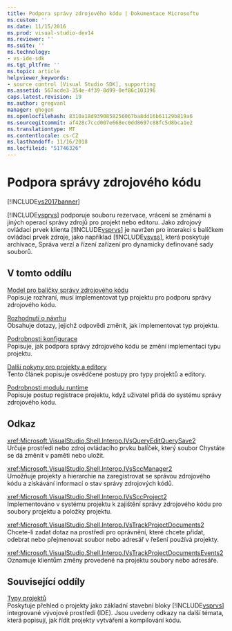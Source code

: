 ```yaml
---
title: Podpora správy zdrojového kódu | Dokumentace Microsoftu
ms.custom: ''
ms.date: 11/15/2016
ms.prod: visual-studio-dev14
ms.reviewer: ''
ms.suite: ''
ms.technology:
- vs-ide-sdk
ms.tgt_pltfrm: ''
ms.topic: article
helpviewer_keywords:
- source control [Visual Studio SDK], supporting
ms.assetid: 567acde3-354e-4f39-8d99-0ef86c103396
caps.latest.revision: 19
ms.author: gregvanl
manager: ghogen
ms.openlocfilehash: 8310a18d9390858256067ba8dd16b61129b819a6
ms.sourcegitcommit: af428c7ccd007e668ec0dd8697c88fc5d8bca1e2
ms.translationtype: MT
ms.contentlocale: cs-CZ
ms.lasthandoff: 11/16/2018
ms.locfileid: "51746326"
---
```

# <a name="supporting-source-control"></a>Podpora správy zdrojového kódu
[!INCLUDE[vs2017banner](../../includes/vs2017banner.md)]

[!INCLUDE[vsprvs](../../includes/vsprvs-md.md)] podporuje souboru rezervace, vrácení se změnami a jiných operací správy zdrojů pro projekt nebo editoru. Jako zdrojový ovládací prvek klienta [!INCLUDE[vsprvs](../../includes/vsprvs-md.md)] je navržen pro interakci s balíčkem ovládací prvek zdroje, jako například [!INCLUDE[vsvss](../../includes/vsvss-md.md)], která poskytuje archivace, Správa verzí a řízení zařízení pro dynamicky definované sady souborů.  
  
## <a name="in-this-section"></a>V tomto oddílu  
 [Model pro balíčky správy zdrojového kódu](../../extensibility/internals/model-for-source-control-packages.md)  
 Popisuje rozhraní, musí implementovat typ projektu pro podporu správy zdrojového kódu.  
  
 [Rozhodnutí o návrhu](../../extensibility/internals/source-control-design-decisions.md)  
 Obsahuje dotazy, jejichž odpovědi změnit, jak implementovat typ projektu.  
  
 [Podrobnosti konfigurace](../../extensibility/internals/source-control-configuration-details.md)  
 Popisuje, jak podpora správy zdrojového kódu se změní implementaci typu projektu.  
  
 [Další pokyny pro projekty a editory](../../extensibility/internals/additional-source-control-guidelines-for-projects-and-editors.md)  
 Tento článek popisuje osvědčené postupy pro typy projektů a editory.  
  
 [Podrobnosti modulu runtime](../../extensibility/internals/source-control-runtime-details.md)  
 Popisuje postup registrace projektu, když uživatel přidá do systému správy zdrojového kódu.  
  
## <a name="reference"></a>Odkaz  
 <xref:Microsoft.VisualStudio.Shell.Interop.IVsQueryEditQuerySave2>  
 Určuje prostředí nebo zdroj ovládacího prvku balíček, který soubor Chystáte se dá změnit v paměti nebo uložit.  
  
 <xref:Microsoft.VisualStudio.Shell.Interop.IVsSccManager2>  
 Umožňuje projekty a hierarchie na zaregistrovat se správou zdrojového kódu a získávání informací o stav správy zdrojových kódů.  
  
 <xref:Microsoft.VisualStudio.Shell.Interop.IVsSccProject2>  
 Implementováno v systému projektu k zajištění správy zdrojového kódu pro soubory projektu a položky projektu.  
  
 <xref:Microsoft.VisualStudio.Shell.Interop.IVsTrackProjectDocuments2>  
 Chcete-li zadat dotaz na prostředí pro oprávnění, které chcete přidat, odebrat nebo přejmenovat soubor nebo adresář v řešení používá projekty.  
  
 <xref:Microsoft.VisualStudio.Shell.Interop.IVsTrackProjectDocumentsEvents2>  
 Oznamuje klientům změny provedené na projektu soubory nebo adresáře.  
  
## <a name="related-sections"></a>Související oddíly  
 [Typy projektů](../../extensibility/internals/project-types.md)  
 Poskytuje přehled o projekty jako základní stavební bloky [!INCLUDE[vsprvs](../../includes/vsprvs-md.md)] integrované vývojové prostředí (IDE). Jsou uvedeny odkazy na další témata, která popisují, jak řídit projekty vytváření a kompilování kódu.

